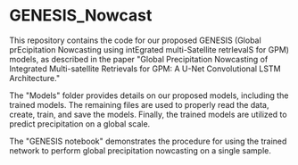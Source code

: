 # GENESIS_Nowcast
This repository contains the code for our proposed GENESIS (Global prEcipitation Nowcasting using intEgrated multi-Satellite retrIevalS for GPM) models, as described in the paper "Global Precipitation Nowcasting of Integrated Multi-satellite Retrievals for GPM: A U-Net Convolutional LSTM Architecture."

The "Models" folder provides details on our proposed models, including the trained models. The remaining files are used to properly read the data, create, train, and save the models. Finally, the trained models are utilized to predict precipitation on a global scale.

The "GENESIS notebook" demonstrates the procedure for using the trained network to perform global precipitation nowcasting on a single sample.
